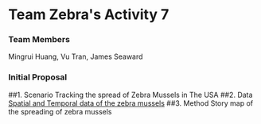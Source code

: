 # Team Zebra's Activity 7

### Team Members
Mingrui Huang, Vu Tran, James Seaward

### Initial Proposal
##1. Scenario
Tracking the spread of Zebra Mussels in The USA 
##2. Data
[Spatial and Temporal data of the zebra mussels](https://nas.er.usgs.gov/queries/collectioninfo.aspx?SpeciesID=5)
##3. Method
Story map of the spreading of zebra mussels








